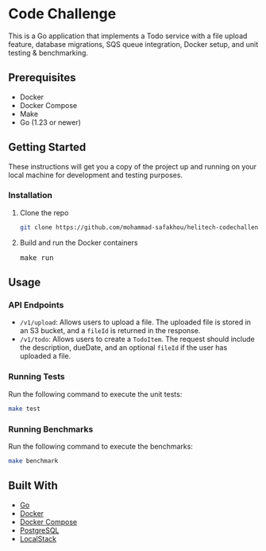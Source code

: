 # Code Challenge

This is a Go application that implements a Todo service with a file upload feature, database migrations, SQS queue
integration, Docker setup, and unit testing & benchmarking.

## Prerequisites

- Docker
- Docker Compose
- Make
- Go (1.23 or newer)

## Getting Started

These instructions will get you a copy of the project up and running on your local machine for development and testing
purposes.

### Installation

1. Clone the repo
   ```sh
   git clone https://github.com/mohammad-safakhou/helitech-codechallenege
   ```

2. Build and run the Docker containers<pre>make run </pre>
## Usage

### API Endpoints

- `/v1/upload`: Allows users to upload a file. The uploaded file is stored in an S3 bucket, and a `fileId` is returned in the response.
- `/v1/todo`: Allows users to create a `TodoItem`. The request should include the description, dueDate, and an optional `fileId` if the user has uploaded a file.

### Running Tests

Run the following command to execute the unit tests:

```sh
make test
```

### Running Benchmarks

Run the following command to execute the benchmarks:
```sh
make benchmark
```

## Built With

- [Go](https://golang.org/)
- [Docker](https://www.docker.com/)
- [Docker Compose](https://docs.docker.com/compose/)
- [PostgreSQL](https://www.postgresql.org/)
- [LocalStack](https://localstack.cloud/)
